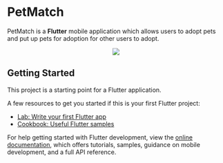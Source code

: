 # PetMatch

PetMatch is a **Flutter** mobile application which allows users to adopt pets and put up pets for adoption for other users to adopt.
<p align="center">
  <img src="https://github.com/moonflaked/PetMatch/assets/38088616/1dd2584c-8f3c-4949-b5bc-b028865c180f"></img>
</p>

## Getting Started

This project is a starting point for a Flutter application.

A few resources to get you started if this is your first Flutter project:

- [Lab: Write your first Flutter app](https://docs.flutter.dev/get-started/codelab)
- [Cookbook: Useful Flutter samples](https://docs.flutter.dev/cookbook)

For help getting started with Flutter development, view the
[online documentation](https://docs.flutter.dev/), which offers tutorials,
samples, guidance on mobile development, and a full API reference.

